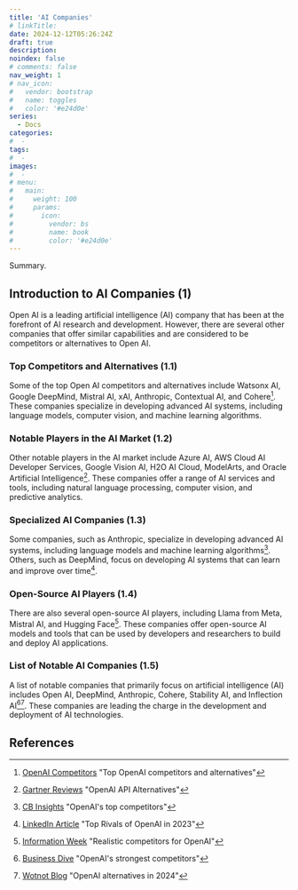 ```yaml
---
title: 'AI Companies'
# linkTitle:
date: 2024-12-12T05:26:24Z
draft: true
description:
noindex: false
# comments: false
nav_weight: 1
# nav_icon:
#   vendor: bootstrap
#   name: toggles
#   color: '#e24d0e'
series:
  - Docs
categories:
#  -
tags:
#  -
images:
#  -
# menu:
#   main:
#     weight: 100
#     params:
#       icon:
#         vendor: bs
#         name: book
#         color: '#e24d0e'
---
```


Summary.

<!--More-->

## Introduction to AI Companies (1)

Open AI is a leading artificial intelligence (AI) company that has been at the forefront of AI research and development. However, there are several other companies that offer similar capabilities and are considered to be competitors or alternatives to Open AI.

### Top Competitors and Alternatives (1.1)

Some of the top Open AI competitors and alternatives include Watsonx AI, Google DeepMind, Mistral AI, xAI, Anthropic, Contextual AI, and Cohere[^1]. These companies specialize in developing advanced AI systems, including language models, computer vision, and machine learning algorithms.

### Notable Players in the AI Market (1.2)

Other notable players in the AI market include Azure AI, AWS Cloud AI Developer Services, Google Vision AI, H2O AI Cloud, ModelArts, and Oracle Artificial Intelligence[^2]. These companies offer a range of AI services and tools, including natural language processing, computer vision, and predictive analytics.

### Specialized AI Companies (1.3)

Some companies, such as Anthropic, specialize in developing advanced AI systems, including language models and machine learning algorithms[^3]. Others, such as DeepMind, focus on developing AI systems that can learn and improve over time[^4].

### Open-Source AI Players (1.4)

There are also several open-source AI players, including Llama from Meta, Mistral AI, and Hugging Face[^5]. These companies offer open-source AI models and tools that can be used by developers and researchers to build and deploy AI applications.

### List of Notable AI Companies (1.5)

A list of notable companies that primarily focus on artificial intelligence (AI) includes Open AI, DeepMind, Anthropic, Cohere, Stability AI, and Inflection AI[^6][^7]. These companies are leading the charge in the development and deployment of AI technologies.

## References

[^1]: [OpenAI Competitors](https://businessmodelanalyst.com/openai-competitors/) "Top OpenAI competitors and alternatives"
[^2]: [Gartner Reviews](https://www.gartner.com/reviews/market/cloud-ai-developer-services/vendor/openai/product/openai-api/alternatives) "OpenAI API Alternatives"
[^3]: [CB Insights](https://www.cbinsights.com/company/openai/alternatives-competitors) "OpenAI's top competitors"
[^4]: [LinkedIn Article](https://www.linkedin.com/pulse/who-top-rivals-openai-2023-michael-spencer) "Top Rivals of OpenAI in 2023"
[^5]: [Information Week](https://www.informationweek.com/machine-learning-ai/can-anyone-be-a-realistic-competitor-for-openai-) "Realistic competitors for OpenAI"
[^6]: [Business Dive](https://thebusinessdive.com/openai-competitors) "OpenAI's strongest competitors"
[^7]: [Wotnot Blog](https://wotnot.io/blog/openai-alternatives) "OpenAI alternatives in 2024"
